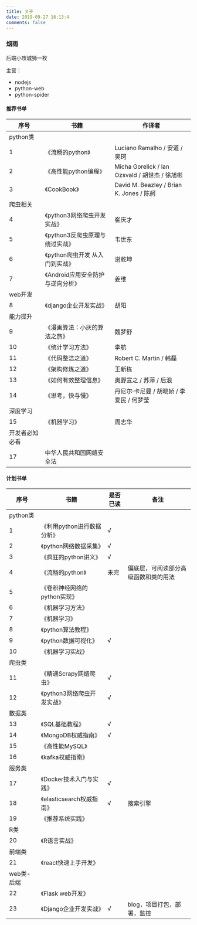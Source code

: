 ```yaml
---
title: 关于
date: 2019-09-27 16:13:4
comments: false
---
```


### 烟雨

后端小攻城狮一枚

主营：

- nodejs
- python-web
- python-spider


####  推荐书单

| 序号           | 书籍                              | 作译者                                         |
| -------------- | --------------------------------- | ---------------------------------------------- |
| python类       |                                   |                                                |
| 1              | 《流畅的python》                  | Luciano Ramalho / 安道 / 吴珂                  |
| 2              | 《高性能python编程》              | Micha Gorelick / lan Ozsvald / 胡世杰 / 徐旭彬 |
| 3              | 《CookBook》                      | David M. Beazley / Brian K. Jones / 陈舸       |
| 爬虫相关       |                                   |                                                |
| 4              | 《python3网络爬虫开发实战》       | 崔庆才                                         |
| 5              | 《python3反爬虫原理与绕过实战》   | 韦世东                                         |
| 6              | 《python爬虫开发 从入门到实战》   | 谢乾坤                                         |
| 7              | 《Android应用安全防护与逆向分析》 | 姜维                                           |
| web开发        |                                   |                                                |
| 8              | 《django企业开发实战》            | 胡阳                                           |
| 能力提升       |                                   |                                                |
| 9              | 《漫画算法：小灰的算法之旅》      | 魏梦舒                                         |
| 10             | 《统计学习方法》                  | 李航                                           |
| 11             | 《代码整洁之道》                  | Robert C. Martin / 韩磊                        |
| 12             | 《架构修炼之道》                  | 王新栋                                         |
| 13             | 《如何有效整理信息》              | 奥野宣之 / 苏萍 / 后浪                         |
| 14             | 《思考，快与慢》                  | 丹尼尔·卡尼曼 / 胡晓娇 / 李爱民 / 何梦莹       |
| 深度学习       |                                   |                                                |
| 15             | 《机器学习》                      | 周志华                                         |
| 开发者必知必看 |                                   |                                                |
| 17             | 中华人民共和国网络安全法          |                                                |


#### 计划书单

| 序号       | 书籍                         | 是否已读 | 备注                                 |
| ---------- | ---------------------------- | -------- | ------------------------------------ |
| python类   |                              |          |                                      |
| 1          | 《利用python进行数据分析》   | √        |                                      |
| 2          | 《python网络数据采集》       | √        |                                      |
| 3          | 《疯狂的python讲义》         | √        |                                      |
| 4          | 《流畅的python》             | 未完     | 偏底层，可阅读部分高级函数和类的用法 |
| 5          | 《卷积神经网络的python实现》 |          |                                      |
| 6          | 《机器学习方法》             |          |                                      |
| 7          | 《机器学习》                 |          |                                      |
| 8          | 《python算法教程》           |          |                                      |
| 9          | 《python数据可视化》         | √        |                                      |
| 10         | 《机器学习实战》             |          |                                      |
| 爬虫类     |                              |          |                                      |
| 11         | 《精通Scrapy网络爬虫》       | √        |                                      |
| 12         | 《python3网络爬虫开发实战》  | √        |                                      |
| 数据类     |                              |          |                                      |
| 13         | 《SQL基础教程》              | √        |                                      |
| 14         | 《MongoDB权威指南》          | √        |                                      |
| 15         | 《高性能MySQL》              |          |                                      |
| 16         | 《kafka权威指南》            |          |                                      |
| 服务类     |                              |          |                                      |
| 17         | 《Docker技术入门与实践》     | √        |                                      |
| 18         | 《elasticsearch权威指南》    | √        | 搜索引擎                             |
| 19         | 《推荐系统实践》             |          |                                      |
| R类        |                              |          |                                      |
| 20         | 《R语言实战》                |          |                                      |
| 前端类     |                              |          |                                      |
| 21         | 《react快速上手开发》        |          |                                      |
| web类-后端 |                              |          |                                      |
| 22         | 《Flask web开发》            |          |                                      |
| 23         | 《Django企业开发实战》       | √        | blog，项目打包，部署，监控           |